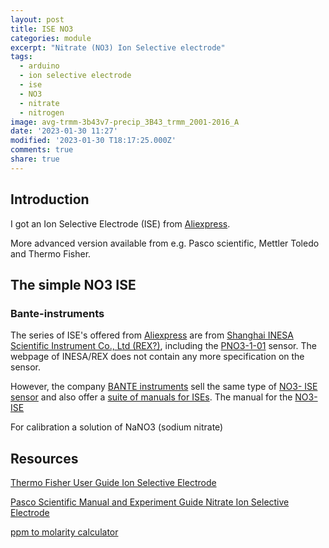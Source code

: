 ```yaml
---
layout: post
title: ISE NO3
categories: module
excerpt: "Nitrate (NO3) Ion Selective electrode"
tags:
  - arduino
  - ion selective electrode
  - ise
  - NO3
  - nitrate
  - nitrogen
image: avg-trmm-3b43v7-precip_3B43_trmm_2001-2016_A
date: '2023-01-30 11:27'
modified: '2023-01-30 T18:17:25.000Z'
comments: true
share: true
---
```


## Introduction

I got an Ion Selective Electrode (ISE) from [Aliexpress](#).

More advanced version available from e.g. Pasco scientific, Mettler Toledo and Thermo Fisher.

## The simple NO3 ISE

### Bante-instruments

The series of ISE's offered from [Aliexpress](#) are from [Shanghai INESA Scientific Instrument Co., Ltd (REX?)](https://www.inesarex.com), including the [PNO3-1-01](https://www.inesarex.com/products_Detail/107.html) sensor. The webpage of INESA/REX does not contain any more specification on the sensor.

However, the company [BANTE instruments](http://www.bante-china.com) sell the same type of [NO3- ISE sensor](http://www.bante-china.com/enproductsview/762.html) and also offer a [suite of manuals for ISEs](http://www.bante-china.com/enDownloadsEN/InstructionManualsEN/p-4/). The manual for the [NO3- ISE](http://www.bante-china.com/upfile/User%20Guide_Nitrate%20Ion%20Selective%20Electrode.pdf)

For calibration a solution of NaNO3 (sodium nitrate)

## Resources

[Thermo Fisher User Guide Ion Selective Electrode](https://assets.fishersci.com/TFS-Assets/LSG/manuals/D15888~.pdf)

[Pasco Scientific Manual and Experiment Guide Nitrate Ion Selective Electrode](https://cdn.pasco.com/product_document/Nitrate-Ion-Selective-Electrode-Manual-CI-6735.pdf)

[ppm to molarity calculator](https://www.omnicalculator.com/chemistry/ppm-to-molarity)
